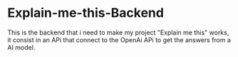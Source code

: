 # Explain-me-this-Backend
This is the backend that i need to make my project "Explain me this" works, it consist in an APi that connect to the OpenAi APi to get the answers from a AI model.
